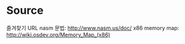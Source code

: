 # Source 

즐겨찾기 URL
nasm 문법:  http://www.nasm.us/doc/
x86 memory map:  http://wiki.osdev.org/Memory_Map_(x86)

